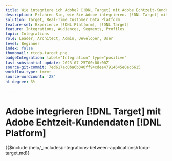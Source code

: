 ```yaml
---
title: Wie integriere ich Adobe? [!DNL Target] mit Adobe Echtzeit-Kundendaten [!DNL Platform]?
description: Erfahren Sie, wie Sie Adobe integrieren. [!DNL Target] mit Adobe Echtzeit-Kundendaten [!DNL Platform].
solution: Target, Real-Time Customer Data Platform
feature-set: Experience [!DNL Platform], [!DNL Target]
feature: Integrations, Audiences, Segments, Profiles
topic: Integrations
role: Leader, Architect, Admin, Developer, User
level: Beginner
index: false
thumbnail: rtcdp-target.png
badgeIntegration: label="Integration" type="positive"
last-substantial-update: 2023-07-25T00:00:00Z
source-git-commit: 7ed617ac0ba6b340ff94cdee47914645e0ec6615
workflow-type: tm+mt
source-wordcount: '28'
ht-degree: 3%

---
```



# Adobe integrieren [!DNL Target] mit Adobe Echtzeit-Kundendaten [!DNL Platform]

{{$include /help/_includes/integrations-between-applications/rtcdp-target.md}}
